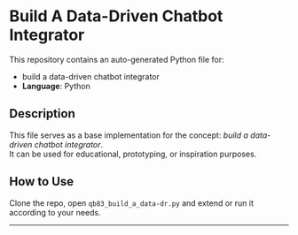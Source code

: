 # Build A Data-Driven Chatbot Integrator

This repository contains an auto-generated Python file for:

- build a data-driven chatbot integrator
- **Language**: Python

## Description

This file serves as a base implementation for the concept: *build a data-driven chatbot integrator*.  
It can be used for educational, prototyping, or inspiration purposes.

## How to Use

Clone the repo, open `qb83_build_a_data-dr.py` and extend or run it according to your needs.

---


